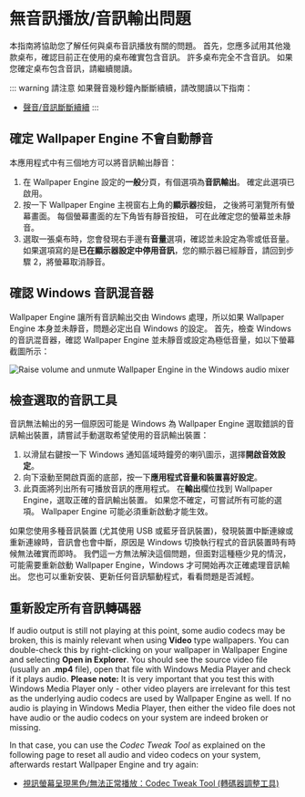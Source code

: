 # 無音訊播放/音訊輸出問題
本指南將協助您了解任何與桌布音訊播放有關的問題。 首先，您應多試用其他幾款桌布，確認目前正在使用的桌布確實包含音訊。 許多桌布完全不含音訊。 如果您確定桌布包含音訊，請繼續閱讀。

::: warning
請注意 如果聲音幾秒鐘內斷斷續續，請改閱讀以下指南：

* [聲音/音訊斷斷續續](/audio/intermittent)
:::

## 確定 Wallpaper Engine 不會自動靜音
本應用程式中有三個地方可以將音訊輸出靜音：

1. 在 Wallpaper Engine 設定的**一般**分頁，有個選項為**音訊輸出**。 確定此選項已啟用。
2. 按一下 Wallpaper Engine 主視窗右上角的**顯示器**按鈕， 之後將可瀏覽所有螢幕畫面。 每個螢幕畫面的左下角皆有靜音按鈕， 可在此確定您的螢幕並未靜音。
3. 選取一張桌布時，您會發現右手邊有**音量**選項，確認並未設定為零或低音量。 如果選項寫的是**已在顯示器設定中停用音訊**，您的顯示器已經靜音，請回到步驟 2，將螢幕取消靜音。

## 確認 Windows 音訊混音器
Wallpaper Engine 讓所有音訊輸出交由 Windows 處理，所以如果 Wallpaper Engine 本身並未靜音，問題必定出自 Windows 的設定。 首先，檢查 Windows 的音訊混音器，確認 Wallpaper Engine 並未靜音或設定為極低音量，如以下螢幕截圖所示：

![Raise volume and unmute Wallpaper Engine in the Windows audio mixer](./audiomixer.png)

## 檢查選取的音訊工具
音訊無法輸出的另一個原因可能是 Windows 為 Wallpaper Engine 選取錯誤的音訊輸出裝置，請嘗試手動選取希望使用的音訊輸出裝置：

1. 以滑鼠右鍵按一下 Windows 通知區域時鐘旁的喇叭圖示，選擇**開啟音效設定**。
2. 向下滾動至開啟頁面的底部，按一下**應用程式音量和裝置喜好設定**。
3. 此頁面將列出所有可播放音訊的應用程式。 在**輸出**欄位找到 Wallpaper Engine，選取正確的音訊輸出裝置。 如果您不確定，可嘗試所有可能的選項。 Wallpaper Engine 可能必須重新啟動才能生效。

如果您使用多種音訊裝置 (尤其使用 USB 或藍牙音訊裝置)，發現裝置中斷連線或重新連線時，音訊會也會中斷，原因是 Windows 切換執行程式的音訊裝置時有時候無法確實而即時。 我們這一方無法解決這個問題，但面對這種極少見的情況，可能需要重新啟動 Wallpaper Engine，Windows 才可開始再次正確處理音訊輸出。 您也可以重新安裝、更新任何音訊驅動程式，看看問題是否減輕。

## 重新設定所有音訊轉碼器

If audio output is still not playing at this point, some audio codecs may be broken, this is mainly relevant when using **Video** type wallpapers. You can double-check this by right-clicking on your wallpaper in Wallpaper Engine and selecting **Open in Explorer**. You should see the source video file (usually an **.mp4** file), open that file with Windows Media Player and check if it plays audio. **Please note:** It is very important that you test this with Windows Media Player only - other video players are irrelevant for this test as the underlying audio codecs are used by Wallpaper Engine as well. If no audio is playing in Windows Media Player, then either the video file does not have audio or the audio codecs on your system are indeed broken or missing.

In that case, you can use the *Codec Tweak Tool* as explained on the following page to reset all audio and video codecs on your system, afterwards restart Wallpaper Engine and try again:

* [視訊螢幕呈現黑色/無法正常播放：Codec Tweak Tool (轉碼器調整工具)](noshow/notplaying.html#codec-tweak-tool)

